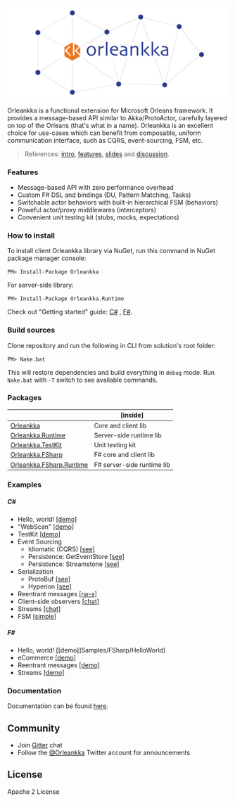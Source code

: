 ![Orleankka Logo](Logo.Wide.jpg)

Orleankka is a functional extension for Microsoft Orleans framework. It provides a message-based API similar to Akka/ProtoActor, carefully layered on top of the Orleans (that's what in a name). Orleankka is an excellent choice for use-cases which can benefit from composable, uniform communication interface, such as CQRS, event-sourcing, FSM, etc.

> References: [intro](https://www.youtube.com/watch?v=07Up88bpl20), [features](https://www.youtube.com/watch?v=FKL-PS8Q9ac), [slides](https://docs.google.com/presentation/d/1brM4SS-uJBRMZs-CdOZoJ0KUgrnPXXwrOXnYgfLL4Nk/edit#slide=id.p4) and [discussion](https://github.com/dotnet/orleans/issues/42).

### Features

+ Message-based API with zero performance overhead
+ Custom F# DSL and bindings (DU, Pattern Matching, Tasks)
+ Switchable actor behaviors with built-in hierarchical FSM (behaviors)
+ Poweful actor/proxy middlewares (interceptors)
+ Convenient unit testing kit (stubs, mocks, expectations)

### How to install

To install client Orleankka library via NuGet, run this command in NuGet package manager console:

	PM> Install-Package Orleankka

For server-side library:

	PM> Install-Package Orleankka.Runtime

Check out "Getting started" guide: [C#](https://github.com/OrleansContrib/Orleankka/wiki/Getting-Started-CSharp)
, [F#](https://github.com/OrleansContrib/Orleankka/wiki/Getting-Started-FSharp).

### Build sources

Clone repository and run the following in CLI from solution's root folder:

	PM> Nake.bat

This will restore dependencies and build everything in `debug` mode. Run `Nake.bat` with `-T` switch to see available commands.


### Packages

|  |[inside]
| ------- |---------- |
| [Orleankka](https://www.nuget.org/packages/Orleankka) | Core and client lib
| [Orleankka.Runtime](https://www.nuget.org/packages/Orleankka.Runtime/) | Server-side runtime lib
| [Orleankka.TestKit](https://www.nuget.org/packages/Orleankka.TestKit/) | Unit testing kit
| [Orleankka.FSharp](https://www.nuget.org/packages/Orleankka.FSharp/) | F# core and client lib
| [Orleankka.FSharp.Runtime](https://www.nuget.org/packages/Orleankka.FSharp.Runtime/) | F# server-side runtime lib

### Examples

##### C&#35;

+ Hello, world! [[demo]](Samples/CSharp/HelloWorld)
+ "WebScan" [[demo]](Samples/CSharp/Demo/Demo.App)
+ TestKit [[demo]](Source/CSharp/Demo/Demo.App.Tests)
+ Event Sourcing 
	+ Idiomatic (CQRS) [[see]](Samples/CSharp/EventSourcing/Idiomatic)
	+ Persistence: GetEventStore [[see]](Samples/CSharp/EventSourcing/Persistence/GES)
	+ Persistence: Streamstone [[see]](Samples/CSharp/EventSourcing/Persistence/Streamstone)
+ Serialization
	+ ProtoBuf [[see]](Samples/CSharp/Serialization/ProtoBuf)
	+ Hyperion [[see]](Samples/CSharp/Serialization/Hyperion)
+ Reentrant messages [[rw-x]](Samples/CSharp/Reentrant)
+ Client-side observers [[chat]](Samples/CSharp/Observers)
+ Streams [[chat]](Samples/CSharp/Streams)
+ FSM [[simple]](Samples/CSharp/FSM/Lightbulb)

##### F&#35;

+ Hello, world! [[demo]]Samples/FSharp/HelloWorld) 
+ eCommerce [[demo]](Samples/FSharp/Shop)
+ Reentrant messages [[demo]](Samples/FSharp/Reentrant)
+ Streams [[demo]](Samples/FSharp/Streams)

### Documentation

Documentation can be found [here](http://orleanscontrib.github.io/Orleankka/).

## Community

+ Join [Gitter](https://gitter.im/OrleansContrib/Orleankka) chat
+ Follow the [@Orleankka](https://twitter.com/Orleankka) Twitter account for announcements

## License

Apache 2 License
